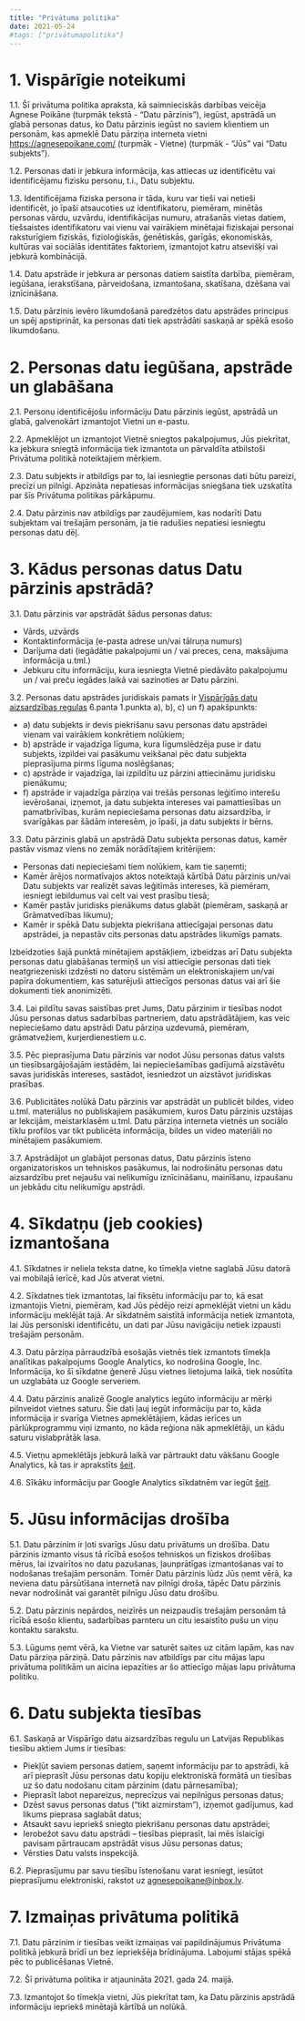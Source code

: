 ```yaml
---
title: "Privātuma politika"
date: 2021-05-24
#tags: ["privātumapolitika"]
---
```


# 1. Vispārīgie noteikumi

1.1. Šī privātuma politika apraksta, kā saimnieciskās darbības veicēja Agnese Poikāne (turpmāk tekstā - “Datu pārzinis”), iegūst, apstrādā un glabā personas datus, ko Datu pārzinis iegūst no saviem klientiem un personām, kas apmeklē Datu pārziņa interneta vietni https://agnesepoikane.com/ (turpmāk - Vietne) (turpmāk - “Jūs” vai “Datu subjekts”).

1.2. Personas dati ir jebkura informācija, kas attiecas uz identificētu vai identificējamu fizisku personu, t.i., Datu subjektu. 

1.3. Identificējama fiziska persona ir tāda, kuru var tieši vai netieši identificēt, jo īpaši atsaucoties uz identifikatoru, piemēram, minētās personas vārdu, uzvārdu, identifikācijas numuru, atrašanās vietas datiem, tiešsaistes identifikatoru vai vienu vai vairākiem minētajai fiziskajai personai raksturīgiem fiziskās, fizioloģiskās, ģenētiskās, garīgās, ekonomiskās, kultūras vai sociālās identitātes faktoriem, izmantojot katru atsevišķi vai jebkurā kombinācijā. 

1.4. Datu apstrāde ir jebkura ar personas datiem saistīta darbība, piemēram, iegūšana, ierakstīšana, pārveidošana, izmantošana, skatīšana, dzēšana vai iznīcināšana.

1.5. Datu pārzinis ievēro likumdošanā paredzētos datu apstrādes principus un spēj apstiprināt, ka personas dati tiek apstrādāti saskaņā ar spēkā esošo likumdošanu.

# 2. Personas datu iegūšana, apstrāde un glabāšana
2.1. Personu identificējošu informāciju Datu pārzinis iegūst, apstrādā un glabā, galvenokārt izmantojot Vietni un e-pastu.

2.2. Apmeklējot un izmantojot Vietnē sniegtos pakalpojumus, Jūs piekrītat, ka jebkura sniegtā informācija tiek izmantota un pārvaldīta atbilstoši Privātuma politikā noteiktajiem mērķiem. 

2.3. Datu subjekts ir atbildīgs par to, lai iesniegtie personas dati būtu pareizi, precīzi un pilnīgi. Apzināta nepatiesas informācijas sniegšana tiek uzskatīta par šīs Privātuma politikas pārkāpumu. 

2.4. Datu pārzinis nav atbildīgs par zaudējumiem, kas nodarīti Datu subjektam vai trešajām personām, ja tie radušies nepatiesi iesniegtu personas datu dēļ.

# 3. Kādus personas datus Datu pārzinis apstrādā?

3.1. Datu pārzinis var apstrādāt šādus personas datus:
- Vārds, uzvārds
- Kontaktinformācija (e-pasta adrese un/vai tālruņa numurs)
- Darījuma dati (iegādātie pakalpojumi un / vai preces, cena, maksājuma informācija u.tml.)
- Jebkuru citu informāciju, kura iesniegta Vietnē piedāvāto pakalpojumu un / vai preču iegādes laikā vai sazinoties ar Datu pārzini.

3.2. Personas datu apstrādes juridiskais pamats ir [Vispārīgās datu aizsardzības regulas](https://eur-lex.europa.eu/legal-content/LV/TXT/?uri=celex%3A32016R0679) 6.panta 1.punkta a), b), c) un f) apakšpunkts:
- a) datu subjekts ir devis piekrišanu savu personas datu apstrādei vienam vai vairākiem konkrētiem nolūkiem;
- b) apstrāde ir vajadzīga līguma, kura līgumslēdzēja puse ir datu subjekts, izpildei vai pasākumu veikšanai pēc datu subjekta pieprasījuma pirms līguma noslēgšanas;
- c) apstrāde ir vajadzīga, lai izpildītu uz pārzini attiecināmu juridisku pienākumu;
- f) apstrāde ir vajadzīga pārziņa vai trešās personas leģitīmo interešu ievērošanai, izņemot, ja datu subjekta intereses vai pamattiesības un pamatbrīvības, kurām nepieciešama personas datu aizsardzība, ir svarīgākas par šādām interesēm, jo īpaši, ja datu subjekts ir bērns.

3.3. Datu pārzinis glabā un apstrādā Datu subjekta personas datus, kamēr pastāv vismaz viens no zemāk norādītajiem kritērijiem:
- Personas dati nepieciešami tiem nolūkiem, kam tie saņemti;
- Kamēr ārējos normatīvajos aktos noteiktajā kārtībā Datu pārzinis un/vai Datu subjekts var realizēt savas leģitīmās intereses, kā piemēram, iesniegt iebildumus vai celt vai vest prasību tiesā;
- Kamēr pastāv juridisks pienākums datus glabāt (piemēram, saskaņā ar Grāmatvedības likumu);
- Kamēr ir spēkā Datu subjekta piekrišana attiecīgajai personas datu apstrādei, ja nepastāv cits personas datu apstrādes likumīgs pamats.

Izbeidzoties šajā punktā minētajiem apstākļiem, izbeidzas arī Datu subjekta personas datu glabāšanas termiņš un visi attiecīgie personas dati tiek neatgriezeniski izdzēsti no datoru sistēmām un elektroniskajiem un/vai papīra dokumentiem, kas saturējuši attiecīgos personas datus vai arī šie dokumenti tiek anonimizēti.

3.4. Lai pildītu savas saistības pret Jums, Datu pārzinim ir tiesības nodot Jūsu personas datus sadarbības partneriem, datu apstrādātājiem, kas veic nepieciešamo datu apstrādi Datu pārziņa uzdevumā, piemēram, grāmatvežiem, kurjerdienestiem u.c. 

3.5. Pēc pieprasījuma Datu pārzinis var nodot Jūsu personas datus valsts un tiesībsargājošajām iestādēm, lai nepieciešamības gadījumā aizstāvētu savas juridiskās intereses, sastādot, iesniedzot un aizstāvot juridiskas prasības.

3.6. Publicitātes nolūkā Datu pārzinis var apstrādāt un publicēt bildes, video u.tml. materiālus no publiskajiem pasākumiem, kuros Datu pārzinis uzstājas ar lekcijām, meistarklasēm u.tml. Datu pārziņa interneta vietnēs un sociālo tīklu profilos var tikt publicēta informācija, bildes un video materiāli no minētajiem pasākumiem. 

3.7. Apstrādājot un glabājot personas datus, Datu pārzinis īsteno organizatoriskos un tehniskos pasākumus, lai nodrošinātu personas datu aizsardzību pret nejaušu vai nelikumīgu iznīcināšanu, mainīšanu, izpaušanu un jebkādu citu nelikumīgu apstrādi.
 
# 4. Sīkdatņu (jeb cookies) izmantošana

4.1. Sīkdatnes ir neliela teksta datne, ko tīmekļa vietne saglabā Jūsu datorā vai mobilajā ierīcē, kad Jūs atverat vietni. 

4.2. Sīkdatnes tiek izmantotas, lai fiksētu informāciju par to, kā esat izmantojis Vietni, piemēram, kad Jūs pēdējo reizi apmeklējāt vietni un kādu informāciju meklējāt tajā. Ar sīkdatnēm saistītā informācija netiek izmantota, lai Jūs personiski identificētu, un dati par Jūsu navigāciju netiek izpausti trešajām personām.

4.3. Datu pārziņa pārraudzībā esošajās vietnēs tiek izmantots tīmekļa analītikas pakalpojums Google Analytics, ko nodrošina Google, Inc. Informācija, ko šī sīkdatne ģenerē Jūsu vietnes lietojuma laikā, tiek nosūtīta un uzglabāta uz Google serveriem. 

4.4. Datu pārzinis analizē Google analytics iegūto informāciju ar mērķi pilnveidot vietnes saturu. Šie dati ļauj iegūt informāciju par to, kāda informācija ir svarīga Vietnes apmeklētājiem, kādas ierīces un pārlūkprogrammu viņi izmanto, no kāda reģiona nāk apmeklētāji, un kādu saturu vislabprātāk lasa.

4.5. Vietņu apmeklētājs jebkurā laikā var pārtraukt datu vākšanu Google Analytics, kā tas ir aprakstīts [šeit](https://tools.google.com/dlpage/gaoptout/). 

4.6. Sīkāku informāciju par Google Analytics sīkdatnēm var iegūt [šeit](https://developers.google.com/analytics/devguides/collection/analyticsjs/cookie-usage). 

# 5. Jūsu informācijas drošība

5.1. Datu pārzinim ir ļoti svarīgs Jūsu datu privātums un drošība. Datu pārzinis izmanto visus tā rīcībā esošos tehniskos un fiziskos drošības mērus, lai izvairītos no datu pazušanas, ļaunprātīgas izmantošanas vai to nodošanas trešajām personām. Tomēr Datu pārzinis lūdz Jūs ņemt vērā, ka neviena datu pārsūtīšana internetā nav pilnīgi droša, tāpēc Datu pārzinis nevar nodrošināt vai garantēt pilnīgu Jūsu datu drošību.​​

5.2. Datu pārzinis nepārdos, neizīrēs un neizpaudīs trešajām personām tā rīcībā esošo klientu, sadarbības parnteru un citu iesaistīto pušu un viņu kontaktu sarakstu. 

5.3. Lūgums ņemt vērā, ka Vietne var saturēt saites uz citām lapām, kas nav Datu pārziņa pārziņā. Datu pārzinis nav atbildīgs par citu mājas lapu privātuma politikām un aicina iepazīties ar šo attiecīgo mājas lapu privātuma politiku.

# 6. Datu subjekta tiesības

6.1. Saskaņā ar Vispārīgo datu aizsardzības regulu un Latvijas Republikas tiesību aktiem Jums ir tiesības:

- Piekļūt saviem personas datiem, saņemt informāciju par to apstrādi, kā arī pieprasīt Jūsu personas datu kopiju elektroniskā formātā un tiesības uz šo datu nodošanu citam pārzinim (datu pārnesamība);
- Pieprasīt labot nepareizus, neprecīzus vai nepilnīgus personas datus;
- Dzēst savus personas datus (“tikt aizmirstam”), izņemot gadījumus, kad likums pieprasa saglabāt datus;
- Atsaukt savu iepriekš sniegto piekrišanu personas datu apstrādei;
- Ierobežot savu datu apstrādi – tiesības pieprasīt, lai mēs īslaicīgi pavisam pārtraucam apstrādāt visus Jūsu personas datus;
- Vērsties Datu valsts inspekcijā.

6.2. Pieprasījumu par savu tiesību īstenošanu varat iesniegt, iesūtot pieprasījumu elektroniski, rakstot uz agnesepoikane@inbox.lv.

# 7. Izmaiņas privātuma politikā

7.1. Datu pārzinim ir tiesības veikt izmaiņas vai papildinājumus Privātuma politikā jebkurā brīdī un bez iepriekšēja brīdinājuma. Labojumi stājas spēkā pēc to publicēšanas Vietnē.

7.2. Šī privātuma politika ir atjaunināta 2021. gada 24. maijā. 

7.3. Izmantojot šo tīmekļa vietni, Jūs piekrītat tam, ka Datu pārzinis apstrādā informāciju iepriekš minētajā kārtībā un nolūkā.

